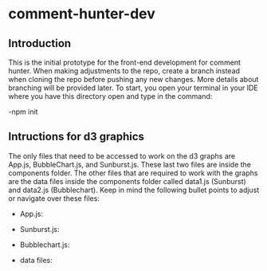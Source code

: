 # comment-hunter-dev

## Introduction

This is the initial prototype for the front-end development for comment hunter. When making adjustments to the repo, create a branch instead when cloning the repo before pushing any new changes. More details about branching will be provided later. To start, you open your terminal in your IDE where you have this directory open and type in the command:

-npm init

## Intructions for d3 graphics 

The only files that need to be accessed to work on the d3 graphs are App.js, BubbleChart.js, and Sunburst.js. These last two files are inside the components folder. The other files that are required to work with the graphs are the data files inside the components folder called data1.js (Sunburst) and data2.js (Bubblechart). Keep in mind the following bullet points to adjust or navigate over these files:

* App.js: 

* Sunburst.js:

* Bubblechart.js:

* data files: 

